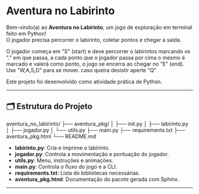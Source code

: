 # Aventura no Labirinto

Bem-vindo(a) ao **Aventura no Labirinto**, um jogo de exploração em terminal feito em Python!  
O jogador precisa percorrer o labirinto, coletar pontos e chegar à saída.  

O jogador começa em "S" (start) e deve percorrer o labirintos marcando os "." em que passa, a cada ponto que o jogador passa por cima o mesmo é marcado e valerá como ponto, o jogo se encerra ao chegar no "E" (end). Use "W,A,S,D" para se mover. caso queira desistir aperte "Q"

Este projeto foi desenvolvido como atividade prática de Python.

---

## 🗂 Estrutura do Projeto

aventura_no_labirinto/
├── aventura_pkg/
│ ├── init.py
│ ├── labirinto.py
│ ├── jogador.py
│ └── utils.py
├── main.py
├── requirements.txt
├── aventura_pkg.html
└── README.md


- **labirinto.py**: Cria e imprime o labirinto.  
- **jogador.py**: Controla a movimentação e pontuação do jogador.  
- **utils.py**: Menu, instruções e animações.  
- **main.py**: Controla o fluxo do jogo e a CLI.  
- **requirements.txt**: Lista de bibliotecas necessárias.  
- **aventura_pkg.html**: Documentação do pacote gerada com Sphinx.

---



